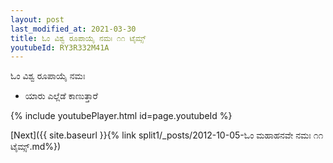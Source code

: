 ```yaml
---
layout: post
last_modified_at: 2021-03-30
title: ಓಂ ವಿಶ್ವ ರೂಪಾಯೈ ನಮಃ ೧೧ ಟೈಮ್ಸ್
youtubeId: RY3R332M41A
---
```

 
 
 ಓಂ ವಿಶ್ವ ರೂಪಾಯೈ ನಮಃ  
 
 -  ಯಾರು ಎಲ್ಲೆಡೆ ಕಾಣುತ್ತಾರೆ 
 
  
 
  
 
 
 
 
 
 


{% include youtubePlayer.html id=page.youtubeId %}
 
[Next]({{ site.baseurl }}{% link  split1/_posts/2012-10-05-ಓಂ ಮಹಾಹನವೇ ನಮಃ ೧೧ ಟೈಮ್ಸ್.md%})
 
